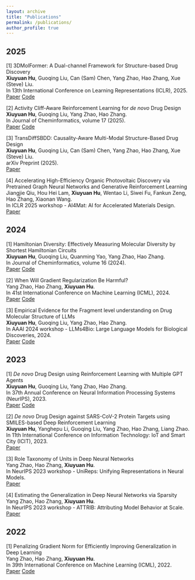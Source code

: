 ```yaml
---
layout: archive
title: "Publications"
permalink: /publications/
author_profile: true
---
```


## 2025

[1] 3DMolFormer: A Dual-channel Framework for Structure-based Drug Discovery  
**Xiuyuan Hu**, Guoqing Liu, Can (Sam) Chen, Yang Zhao, Hao Zhang, Xue (Steve) Liu.  
In 13th International Conference on Learning Representations (ICLR), 2025.  
[Paper](https://arxiv.org/abs/2502.05107)  [Code](https://github.com/HXYfighter/3DMolFormer)

[2] Activity Cliff-Aware Reinforcement Learning for *de novo* Drug Design  
**Xiuyuan Hu**, Guoqing Liu, Yang Zhao, Hao Zhang.  
In Journal of Cheminformatics, volume 17 (2025).  
[Paper](https://jcheminf.biomedcentral.com/articles/10.1186/s13321-025-01006-3)  [Code](https://github.com/HXYfighter/ACARL)

[3] TransDiffSBDD: Causality-Aware Multi-Modal Structure-Based Drug Design  
**Xiuyuan Hu**, Guoqing Liu, Can (Sam) Chen, Yang Zhao, Hao Zhang, Xue (Steve) Liu.  
arXiv Preprint (2025).  
[Paper](https://arxiv.org/abs/2503.20913)

[4] Accelerating High-Efficiency Organic Photovoltaic Discovery via Pretrained Graph Neural Networks and Generative Reinforcement Learning  
Jiangjie Qiu, Hou Hei Lam, **Xiuyuan Hu**, Wentao Li, Siwei Fu, Fankun Zeng, Hao Zhang, Xiaonan Wang.  
In ICLR 2025 workshop - AI4Mat: AI for Accelerated Materials Design.  
[Paper](https://arxiv.org/abs/2503.23766)

## 2024

[1] Hamiltonian Diversity: Effectively Measuring Molecular Diversity by Shortest Hamiltonian Circuits  
**Xiuyuan Hu**, Guoqing Liu, Quanming Yao, Yang Zhao, Hao Zhang.  
In Journal of Cheminformatics, volume 16 (2024).  
[Paper](https://jcheminf.biomedcentral.com/articles/10.1186/s13321-024-00883-4)  [Code](https://github.com/HXYfighter/HamDiv)

[2] When Will Gradient Regularization Be Harmful?  
Yang Zhao, Hao Zhang, **Xiuyuan Hu**.  
In 41st International Conference on Machine Learning (ICML), 2024.  
[Paper](https://arxiv.org/abs/2406.09723)  [Code](https://github.com/zhaoyang-0204/gnp)

[3] Empirical Evidence for the Fragment level understanding on Drug Molecular Structure of LLMs  
**Xiuyuan Hu**, Guoqing Liu, Yang Zhao, Hao Zhang.  
In AAAI 2024 workshop - LLMs4Bio: Large Language Models for Biological Discoveries, 2024.  
[Paper](https://arxiv.org/abs/2401.07657)  [Code](https://github.com/HXYfighter/LLMsUnderstandMol)

## 2023

[1] *De novo* Drug Design using Reinforcement Learning with Multiple GPT Agents  
**Xiuyuan Hu**, Guoqing Liu, Yang Zhao, Hao Zhang.  
In 37th Annual Conference on Neural Information Processing Systems (NeurIPS), 2023.  
[Paper](https://arxiv.org/abs/2401.06155)  [Code](https://github.com/HXYfighter/MolRL-MGPT)

[2] *De novo* Drug Design against SARS-CoV-2 Protein Targets using SMILES-based Deep Reinforcement Learning  
**Xiuyuan Hu**, Yanghepu Li, Guoqing Liu, Yang Zhao, Hao Zhang, Liang Zhao.  
In 11th International Conference on Information Technology: IoT and Smart City (ICIT), 2023.  
[Paper](https://dl.acm.org/doi/10.1145/3638985.3639012)

[3] Role Taxonomy of Units in Deep Neural Networks  
Yang Zhao, Hao Zhang, **Xiuyuan Hu**.  
In NeurIPS 2023 workshop - UniReps: Unifying Representations in Neural Models.  
[Paper](https://arxiv.org/abs/2011.00789)

[4] Estimating the Generalization in Deep Neural Networks via Sparsity  
Yang Zhao, Hao Zhang, **Xiuyuan Hu**.  
In NeurIPS 2023 workshop - ATTRIB: Attributing Model Behavior at Scale.  
[Paper](https://arxiv.org/abs/2104.00851)

## 2022

[1] Penalizing Gradient Norm for Efficiently Improving Generalization in Deep Learning  
Yang Zhao, Hao Zhang, **Xiuyuan Hu**.  
In 39th International Conference on Machine Learning (ICML), 2022.  
[Paper](https://arxiv.org/abs/2202.03599)  [Code](https://github.com/zhaoyang-0204/gnp)
